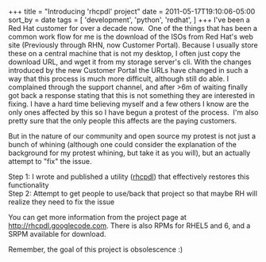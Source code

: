+++
title = "Introducing 'rhcpdl' project"
date = 2011-05-17T19:10:06-05:00
sort_by = date
tags = [
  'development',
  'python',
  'redhat',
]
+++
I've been a Red Hat customer for over a decade now.  One of the things that has been a common work flow for me is the download of the ISOs from Red Hat's web site (Previously through RHN, now Customer Portal). Because I usually store these on a central machine that is not my desktop, I often just copy the download URL, and wget it from my storage server's cli. With the changes introduced by the new Customer Portal the URLs have changed in such a way that this process is much more difficult, although still do able. I complained through the support channel, and after >6m of waiting finally got back a response stating that this is not something they are interested in fixing. I have a hard time believing myself and a few others I know are the only ones affected by this so I have begun a protest of the process.  I'm also pretty sure that the only people this affects are the paying customers.

But in the nature of our community and open source my protest is not just a bunch of whining (although one could consider the explanation of the background for my protest whining, but take it as you will), but an actually attempt to "fix" the issue.

Step 1: I wrote and published a utility ([rhcpdl](http://rhcpdl.googlecode.com/)) that effectively restores this functionality  
Step 2: Attempt to get people to use/back that project so that maybe RH will realize they need to fix the issue

You can get more information from the project page at <http://rhcpdl.googlecode.com>. There is also RPMs for RHEL5 and 6, and a SRPM available for download.

Remember, the goal of this project is obsolescence :)
